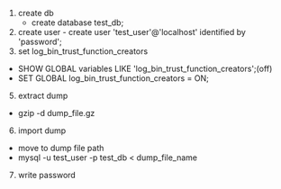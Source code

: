1. create db
	- create database test_db;
2. create user
		- create user 'test_user'@'localhost' identified by 'password';
3. set log_bin_trust_function_creators
- SHOW GLOBAL variables LIKE 'log_bin_trust_function_creators';(off)
- SET GLOBAL log_bin_trust_function_creators = ON;
5. extract dump
- gzip -d dump_file.gz
6. import dump
- move to dump file path
- mysql -u test_user -p test_db < dump_file_name
7. write password
